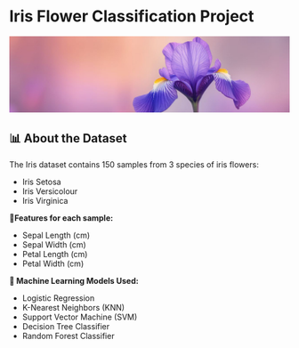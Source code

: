 # Iris Flower Classification Project

![image alt](https://github.com/RKP-915/ML-IRIS-FLOWER/blob/7a970a2acc575675a6f80f7cde2699718c448174/pic.jpg)

## 📊 About the Dataset
The Iris dataset contains 150 samples from 3 species of iris flowers:
- Iris Setosa
- Iris Versicolour  
- Iris Virginica

**🌸Features for each sample:**
- Sepal Length (cm)
- Sepal Width (cm)
- Petal Length (cm)
- Petal Width (cm)


**🧠 Machine Learning Models Used:**
- Logistic Regression
- K-Nearest Neighbors (KNN)
- Support Vector Machine (SVM)
- Decision Tree Classifier
- Random Forest Classifier

